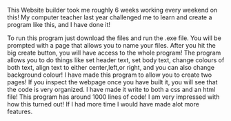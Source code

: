 This Website builder took me roughly 6 weeks working every weekend on this!
My computer teacher last year challenged me to learn and create a program like this, and I have done it!

To run this program just download the files and run the .exe file. 
You will be prompted with a page that allows you to name your files. After you hit the big create button, you will have access to the whole program!
The program allows you to do things like set header text, set body text, change colours of both text, align text to either center,left,or right, and you 
can also change background colour! I have made this program to allow you to create two pages! If you inspect the webpage once you have built it, you will see that the
code is very organized. I have made it write to both a css and an html file!
This program has around 1000 lines of code! I am very impressed with how this turned out! If I had more time I would have made alot more features.
